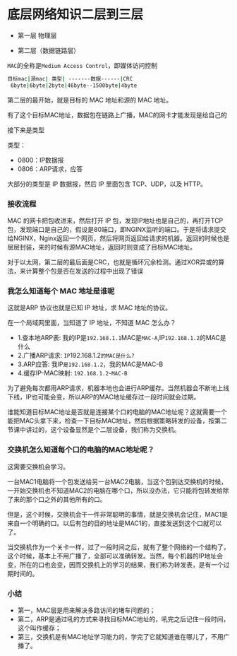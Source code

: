 # 底层网络知识二层到三层

* 第一层 物理层

* 第二层（数据链路层）

`MAC`的全称是`Medium Access Control`，即媒体访问控制

```sh
目标mac|源mac| 类型| -------数据------|CRC
 6byte|6byte|2byte|46byte--1500byte|4byte
```

第二层的最开始，就是目标的 MAC 地址和源的 MAC 地址。

有了这个目标MAC地址，数据包在链路上广播，MAC的网卡才能发现是给自己的

接下来是类型

类型：

* 0800：IP数据报
* 0806：ARP请求，应答

大部分的类型是 IP 数据报，然后 IP 里面包含 TCP、UDP，以及 HTTP。

### 接收流程

MAC 的网卡把包收进来，然后打开 IP 包，发现IP地址也是自己的，再打开TCP包，发现端口是自己的，假设是80端口，即NGINX监听的端口。于是将请求提交给NGINX，Nginx返回一个网页，然后将网页返回给请求的机器。返回的时候也是层层封装，来的时候有源MAC地址，返回时则变成了目标MAC地址。

对于以太网，第二层的最后面是CRC，也就是循环冗余检测。通过XOR异或的算法，来计算整个包是否在发送的过程中出现了错误

### 我怎么知道每个 MAC 地址是谁呢

这就是ARP 协议也就是已知 IP 地址，求 MAC 地址的协议。

在一个局域网里面，当知道了 IP 地址，不知道 MAC 怎么办？

* 1.查本地ARP表: 我的IP是`192.168.1.1`MAC是`MAC-A`,IP`192.168.1.2`的MAC是什么
* 2.广播ARP请求: `IP`192.168.1.2`的MAC是什么?`
* 3.ARP应答: 我IP`是192.168.1.2`，我的MAC是MAC-B
* 4.缓存IP-MAC映射:  `192.168.1.2`-`MAC-B`

为了避免每次都用ARP请求，机器本地也会进行ARP缓存。当然机器会不断地上线下线，IP也可能会变，所以ARP的MAC地址缓存过一段时间就会过期。

谁能知道目标MAC地址是否就是连接某个口的电脑的MAC地址呢？这就需要一个能把MAC头拿下来，检查一下目标MAC地址，然后根据策略转发的设备，按第二节课中讲过的，这个设备显然是个二层设备，我们称为交换机。

### 交换机怎么知道每个口的电脑的MAC地址呢？

这需要交换机会学习。

一台MAC1电脑将一个包发送给另一台MAC2电脑，当这个包到达交换机的时候，一开始交换机也不知道MAC2的电脑在哪个口，所以没办法，它只能将包转发给除了来的那个口之外的其他所有的口。

但是，这个时候，交换机会干一件非常聪明的事情，就是交换机会记住，MAC1是来自一个明确的口。以后有包的目的地址是MAC1的，直接发送到这个口就可以了。

当交换机作为一个关卡一样，过了一段时间之后，就有了整个网络的一个结构了，这个时候，基本上不用广播了，全部可以准确转发。当然，每个机器的IP地址会变，所在的口也会变，因而交换机上的学习的结果，我们称为转发表，是有一个过期时间的。

### 小结

* 第一，MAC层是用来解决多路访问的堵车问题的；
* 第二，ARP是通过吼的方式来寻找目标MAC地址的，吼完之后记住一段时间，这个叫作缓存；
* 第三，交换机是有MAC地址学习能力的，学完了它就知道谁在哪儿了，不用广播了。